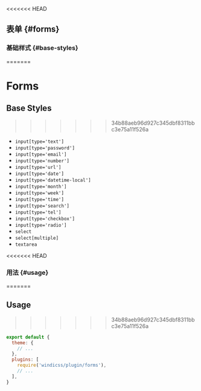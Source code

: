 <<<<<<< HEAD
## 表单 {#forms}

### 基础样式 {#base-styles}
=======
# Forms

## Base Styles
>>>>>>> 34b88aeb96d927c345dbf8311bbc3e75a11f526a

- `input[type='text']`
- `input[type='password']`
- `input[type='email']`
- `input[type='number']`
- `input[type='url']`
- `input[type='date']`
- `input[type='datetime-local']`
- `input[type='month']`
- `input[type='week']`
- `input[type='time']`
- `input[type='search']`
- `input[type='tel']`
- `input[type='checkbox']`
- `input[type='radio']`
- `select`
- `select[multiple]`
- `textarea`

<<<<<<< HEAD
### 用法 {#usage}
=======
## Usage
>>>>>>> 34b88aeb96d927c345dbf8311bbc3e75a11f526a

```js windi.config.js
export default {
  theme: {
    // ...
  },
  plugins: [
    require('windicss/plugin/forms'),
    // ...
  ],
}
```

